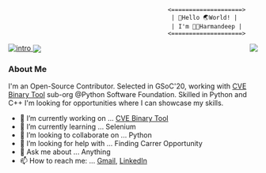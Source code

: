                                                  <====================>
                                                  | 👋️Hello 🌏️World! | 
                                                  | I'm 👨‍💻️Harmandeep |
                                                 <====================>

[![intro](https://cdn.pixabay.com/photo/2017/04/25/05/14/samurai-2258604_960_720.jpg)]()<a href="">
  <img align="center" src="https://github-readme-stats.vercel.app/api?username=SinghHrmn&theme=vision-friendly-dark" />
</a><a href="">
  <img align="right" src="https://github-readme-stats.vercel.app/api/top-langs/?username=SinghHrmn&theme=vision-friendly-dark" />
</a>


### About Me

I'm an Open-Source Contributor. Selected in GSoC'20, working with [CVE Binary Tool](https://github.com/intel/cve-bin-tool) sub-org @Python Software Foundation. Skilled in Python and C++ I'm looking for opportunities where I can showcase my skills.
- 🔭 I’m currently working on ... [CVE Binary Tool](https://github.com/intel/cve-bin-tool)
- 🌱 I’m currently learning ... Selenium
- 👯 I’m looking to collaborate on ... Python
- 🤔 I’m looking for help with ... Finding Carrer Opportunity 
- 💬 Ask me about ... Anything
- 📫 How to reach me: ... [Gmail](singh.hrmn98@gmail.com), [LinkedIn](https://www.linkedin.com/in/harmandeepsingh7/)
<!--
- 😄 Pronouns: ... 
- ⚡ Fun fact: ...
-->


